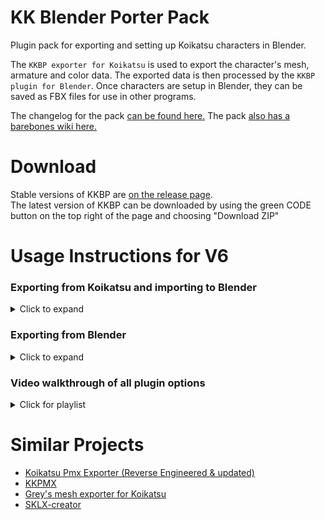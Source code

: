 # KK Blender Porter Pack
Plugin pack for exporting and setting up Koikatsu characters in Blender.  

The ```KKBP exporter for Koikatsu``` is used to export the character's mesh, armature and color data. The exported data is then processed by the ```KKBP plugin for Blender```. Once characters are setup in Blender, they can be saved as FBX files for use in other programs. 

The changelog for the pack [can be found here.](https://github.com/FlailingFog/KK-Blender-Shader-Pack/blob/master/Changelog.md)
The pack [also has a barebones wiki here.](https://github.com/FlailingFog/KK-Blender-Shader-Pack/wiki)

# Download
Stable versions of KKBP are [on the release page](https://github.com/FlailingFog/KK-Blender-Porter-Pack/releases).  
The latest version of KKBP can be downloaded by using the green CODE button on the top right of the page and choosing "Download ZIP"

# Usage Instructions for V6
### Exporting from Koikatsu and importing to Blender
<details><summary>Click to expand</summary> 

#### Prerequisites:
* Install [HF Patch v3.16 or later](https://github.com/ManlyMarco/KK-HF_Patch) for Koikatsu or [HF Patch v1.7 or later](https://github.com/ManlyMarco/KKS-HF_Patch) for Koikatsu Sunshine
* Install Blender 3.2 or 3.3
* Install either [CATS](https://github.com/GiveMeAllYourCats/cats-blender-plugin) or [mmd_tools](https://github.com/UuuNyaa/blender_mmd_tools) for Blender

1. Install KKBP for Koikatsu by copying the KKBP_Exporter.DLL into the plugins folder: C:/Koikatsu install directory/BepInEx/plugins/  
    a. Use the net3.5 exporter for Koikatsu and Koikatsu Party  
    b. Use the net4.6 exporter for Koikatsu Sunshine
1. Start the game, go to the character creator and load your character
1. Click the "Export Model for KKBP" button on the top of the screen. This may take a few minutes depending on your hardware. A folder will popup when the export is finished  
![ ](https://github.com/FlailingFog/KK-Blender-Porter-Pack/blob/assets/readme/exportpanel.PNG)
1. Copy the entire folder generated by the plugin to your desktop. This folder is located in C:/Koikatsu install directory/Export_PMX. The format of this folder is ######_CharacterName.
1. Install KKBP for Blender through the addon menu
1. Click the Import Model button in the KKBP panel and choose the .pmx file from the export folder. This may take a few minutes depending on your hardware.  
![ ](https://github.com/FlailingFog/KK-Blender-Porter-Pack/blob/assets/readme/panelimport.PNG)
</details>

### Exporting from Blender

<details><summary>Click to expand</summary> 

1. Save a backup file of your finished model
1. Choose which export type you want in the KKBP panel. There's currently a targeted export type for Unity (VRM), and a generic fbx type for everything else
1. Click the "Prep for target application" button
1. Click the "Bake material templates" button and choose the folder you want to store all of your baked images to (warning: there's going to be a lot, so an empty folder is recommended)
1. Create an altas for the body, clothes and hair objects using the [material combiner](https://github.com/Grim-es/material-combiner-addon) addon
1. Hit the undo button to return to the state before you created the atlas. Change the menu under the "Apply baked templates" button from "Light" to "Dark" and click the button to load in the dark textures. Use material combiner again to generate the dark version of the material atlas 
1. Click the export FBX button to invoke the built-in fbx export dialog
</details>

### Video walkthrough of all plugin options
<details><summary>Click for playlist</summary> 

[![ ](https://i.ytimg.com/vi/JSdggnGtcmU/hqdefault.jpg?sqp=-oaymwEXCNACELwBSFryq4qpAwkIARUAAIhCGAE=&rs=AOn4CLB775lTVjcdZef5X39gSuwgKiRiBw)](https://www.youtube.com/playlist?list=PLhiuav2SCuvc-wbexi2vwSnVHnZFwkYNP)

</details>

# Similar Projects

* [Koikatsu Pmx Exporter (Reverse Engineered & updated)](https://github.com/Snittern/KoikatsuPmxExporterReverseEngineered)
* [KKPMX](https://github.com/CazzoPMX/KKPMX)
* [Grey's mesh exporter for Koikatsu](https://www.google.com/search?q=koikatsu+discord)
* [SKLX-creator](https://sklx.gumroad.com/l/sklx-creator)
